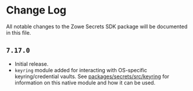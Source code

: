 # Change Log

All notable changes to the Zowe Secrets SDK package will be documented in this file.

## `7.17.0`

- Initial release.
- `keyring` module added for interacting with OS-specific keyring/credential vaults. See [packages/secrets/src/keyring](src/keyring/README.md) for information on this native module and how it can be used.